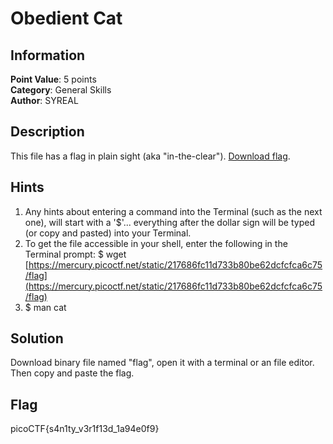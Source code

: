 # Obedient Cat

## Information

**Point Value**: 5 points  
**Category**: General Skills  
**Author**: SYREAL

## Description

This file has a flag in plain sight (aka "in-the-clear"). [Download flag](./flag).

## Hints

1. Any hints about entering a command into the Terminal (such as the next one), will start with a '$'... everything after the dollar sign will be typed (or copy and pasted) into your Terminal.
2. To get the file accessible in your shell, enter the following in the Terminal prompt: $ wget [https://mercury.picoctf.net/static/217686fc11d733b80be62dcfcfca6c75/flag](https://mercury.picoctf.net/static/217686fc11d733b80be62dcfcfca6c75/flag)
3. $ man cat

## Solution

Download binary file named "flag", open it with a terminal or an file editor.
Then copy and paste the flag.

## Flag

picoCTF{s4n1ty_v3r1f13d_1a94e0f9}
